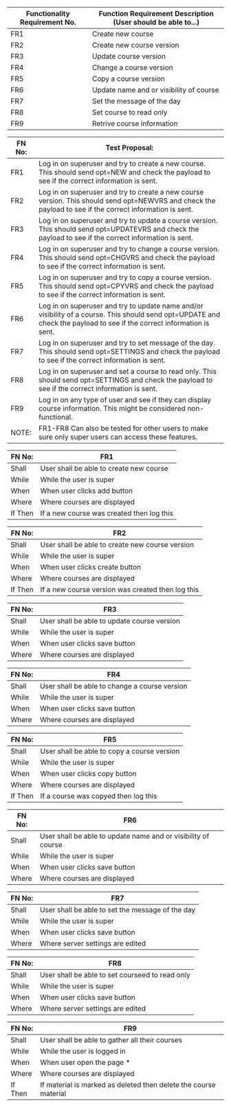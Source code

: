 | Functionality Requirement No. | Function Requirement Description (User should be able to...) |
 | --- | --- |
 | FR1 | Create new course |
 | FR2 | Create new course version |
 | FR3 | Update course version |
 | FR4 | Change a course version |
 | FR5 | Copy a course version |
 | FR6 | Update name and or visibility of course |
 | FR7 | Set the message of the day |
 | FR8 | Set course to read only |
 | FR9 | Retrive course information |
 
 | FN No: | Test Proposal: |
 | --- | --- |
 | FR1 | Log in on superuser and try to create a new course. This should send opt=NEW and check the payload to see if the correct information is sent. |
 | FR2 | Log in on superuser and try to create a new course version. This should send opt=NEWVRS and check the payload to see if the correct information is sent. |
 | FR3 | Log in on superuser and try to update a course version. This should send opt=UPDATEVRS and check the payload to see if the correct information is sent. |
 | FR4 | Log in on superuser and try to change a course version. This should send opt=CHGVRS and check the payload to see if the correct information is sent. |
 | FR5 | Log in on superuser and try to copy a course version. This should send opt=CPYVRS and check the payload to see if the correct information is sent. |
 | FR6 | Log in on superuser and try to update name and/or visibility of a course. This should send opt=UPDATE and check the payload to see if the correct information is sent. |
 | FR7 | Log in on superuser and try to set message of the day. This should send opt=SETTINGS and check the payload to see if the correct information is sent. |
 | FR8 | Log in on superuser and set a course to read only. This should send opt=SETTINGS and check the payload to see if the correct information is sent. |
 | FR9 | Log in on any type of user and see if they can display course information. This might be considered non-functional. |
 | NOTE: | FR1-FR8 Can also be tested for other users to make sure only super users can access these features. |

 | FN No: | FR1 |
 | --- | --- |
 | Shall | User shall be able to create new course |
 | While | While the user is super |
 | When | When user clicks add button |
 | Where | Where courses are displayed |
 | If Then | If a new course was created then log this |
 
 | FN No: | FR2 |
 | --- | --- |
 | Shall | User shall be able to create new course version |
 | While | While the user is super |
 | When | When user clicks create button |
 | Where | Where courses are displayed |
 | If Then | If a new course version was created then log this |
 
 | FN No: | FR3 |
 | --- | --- |
 | Shall | User shall be able to update course version |
 | While | While the user is super |
 | When | When user clicks save button |
 | Where | Where courses are displayed |
 
 | FN No: | FR4 |
 | --- | --- |
 | Shall | User shall be able to change a course version |
 | While | While the user is super |
 | When | When user clicks save button |
 | Where | Where courses are displayed |
 
 | FN No: | FR5 |
 | --- | --- |
 | Shall | User shall be able to copy a course version |
 | While | While the user is super |
 | When | When user clicks copy button |
 | Where | Where courses are displayed |
 | If Then | If a course was copyed then log this |
 
 | FN No: | FR6 |
 | --- | --- |
 | Shall | User shall be able to update name and or visibility of course |
 | While | While the user is super |
 | When | When user clicks save button |
 | Where | Where courses are displayed |
 
 | FN No: | FR7 |
 | --- | --- |
 | Shall | User shall be able to set the message of the day |
 | While | While the user is super |
 | When | When user clicks save button |
 | Where | Where server settings are edited |
 
 | FN No: | FR8 |
 | --- | --- |
 | Shall | User shall be able to set courseed to read only |
 | While | While the user is super |
 | When | When user clicks save button |
 | Where | Where server settings are edited |
 
 | FN No: | FR9 |
 | --- | --- |
 | Shall | User shall be able to gather all their courses |
 | While | While the user is logged in |
 | When | When user open the page * |
 | Where | Where courses are displayed |
 | If Then | If material is marked as deleted then delete the course material |
 
 
